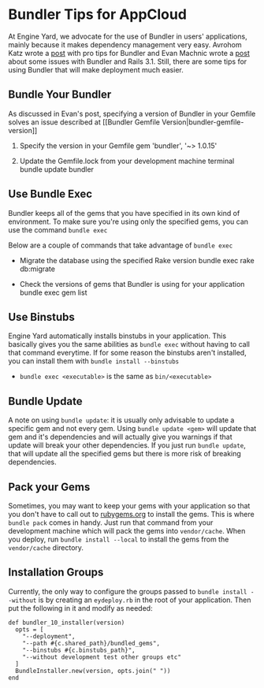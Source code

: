 # Bundler Tips for AppCloud

At Engine Yard, we advocate for the use of Bundler in users' applications, mainly
because it makes dependency management very easy. Avrohom Katz wrote a
[post](http://www.engineyard.com/blog/2011/bundler-pro-tip/) with pro tips for
Bundler and Evan Machnic wrote a [post](http://www.engineyard.com/blog/2011/bundler-and-rails-3-1-on-appcloud/)
about some issues with Bundler and Rails 3.1. Still, there are some tips for
using Bundler that will make deployment much easier.

## Bundle Your Bundler

As discussed in Evan's post, specifying a version of Bundler in your Gemfile
solves an issue described at [[Bundler Gemfile Version|bundler-gemfile-version]]

1. Specify the version in your Gemfile
        gem 'bundler', '~> 1.0.15'

2. Update the Gemfile.lock from your development machine terminal
        bundle update bundler
    
## Use Bundle Exec

Bundler keeps all of the gems that you have specified in its own kind of
environment. To make sure you're using only the specified gems, you can use
the command `bundle exec`

Below are a couple of commands that take advantage of `bundle exec`

* Migrate the database using the specified Rake version
        bundle exec rake db:migrate
    
* Check the versions of gems that Bundler is using for your application
        bundle exec gem list

## Use Binstubs

Engine Yard automatically installs binstubs in your application. This basically
gives you the same abilities as `bundle exec` without having to call that command
everytime. If for some reason the binstubs aren't installed, you can install them
with `bundle install --binstubs`

* `bundle exec <executable>` is the same as `bin/<executable>`

## Bundle Update

A note on using `bundle update`: it is usually only advisable to update a specific
gem and not every gem. Using `bundle update <gem>` will update that gem and it's
dependencies and will actually give you warnings if that update will break your
other dependencies. If you just run `bundle update`, that will update all the
specified gems but there is more risk of breaking dependencies.

## Pack your Gems

Sometimes, you may want to keep your gems with your application so that you don't
have to call out to [rubygems.org](http://rubygems.org) to install the gems. This
is where `bundle pack` comes in handy. Just run that command from your development
machine which will pack the gems into `vendor/cache`. When you deploy, run
`bundle install --local` to install the gems from the `vendor/cache` directory.

## Installation Groups

Currently, the only way to configure the groups passed to `bundle
install --without` is by creating an `eydeploy.rb` in the root of your
application. Then put the following in it and modify as needed:

    def bundler_10_installer(version)
      opts = [
        "--deployment",
        "--path #{c.shared_path}/bundled_gems",
        "--binstubs #{c.binstubs_path}",
        "--without development test other groups etc"
      ]
      BundleInstaller.new(version, opts.join(" "))
    end
